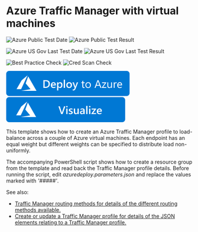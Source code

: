 # Azure Traffic Manager with virtual machines

![Azure Public Test Date](https://azurequickstartsservice.blob.core.windows.net/badges/201-traffic-manager-vm/PublicLastTestDate.svg)
![Azure Public Test Result](https://azurequickstartsservice.blob.core.windows.net/badges/201-traffic-manager-vm/PublicDeployment.svg)

![Azure US Gov Last Test Date](https://azurequickstartsservice.blob.core.windows.net/badges/201-traffic-manager-vm/FairfaxLastTestDate.svg)
![Azure US Gov Last Test Result](https://azurequickstartsservice.blob.core.windows.net/badges/201-traffic-manager-vm/FairfaxDeployment.svg)

![Best Practice Check](https://azurequickstartsservice.blob.core.windows.net/badges/201-traffic-manager-vm/BestPracticeResult.svg)
![Cred Scan Check](https://azurequickstartsservice.blob.core.windows.net/badges/201-traffic-manager-vm/CredScanResult.svg)

[![Deploy To Azure](https://raw.githubusercontent.com/Azure/azure-quickstart-templates/master/1-CONTRIBUTION-GUIDE/images/deploytoazure.svg?sanitize=true)]("https://portal.azure.com/#create/Microsoft.Template/uri/https%3A%2F%2Fraw.githubusercontent.com%2FAzure%2Fazure-quickstart-templates%2Fmaster%2F201-traffic-manager-vm%2Fazuredeploy.json")  [![Visualize](https://raw.githubusercontent.com/Azure/azure-quickstart-templates/master/1-CONTRIBUTION-GUIDE/images/visualizebutton.svg?sanitize=true)]("http://armviz.io/#/?load=https%3A%2F%2Fraw.githubusercontent.com%2FAzure%2Fazure-quickstart-templates%2Fmaster%2F201-traffic-manager-vm%2Fazuredeploy.json")
    


    


This template shows how to create an Azure Traffic Manager profile to load-balance across a couple of Azure virtual machines.  Each endpoint has an equal weight but different weights can be specified to distribute load non-uniformly.

The accompanying PowerShell script shows how to create a resource group from the template and read back the Traffic Manager profile details.  Before running the script, edit *azuredeploy.parameters.json* and replace the values marked with *'#####'*.


See also:

- <a href="https://azure.microsoft.com/en-us/documentation/articles/traffic-manager-routing-methods/">Traffic Manager routing methods for details of the different routing methods available.
- <a href="https://msdn.microsoft.com/en-us/library/azure/mt163581.aspx">Create or update a Traffic Manager profile for details of the JSON elements relating to a Traffic Manager profile.


